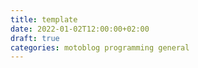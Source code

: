 ```yaml
---
title: template
date: 2022-01-02T12:00:00+02:00
draft: true
categories: motoblog programming general
---
```


